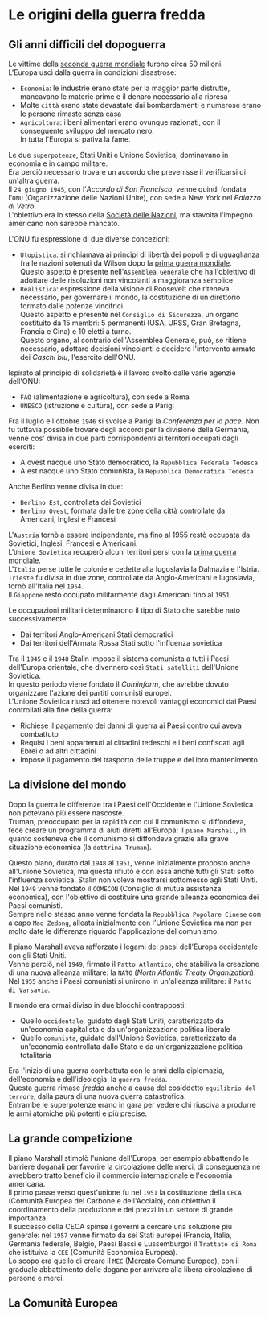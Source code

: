 # Le origini della guerra fredda

## Gli anni difficili del dopoguerra

Le vittime della [seconda guerra mondiale][seconda-guerra-mondiale] furono circa 50 milioni.\
L'Europa uscì dalla guerra in condizioni disastrose:
- `Economia`: le industrie erano state per la maggior parte distrutte, mancavano le materie prime e il denaro necessario alla ripresa
- Molte `città` erano state devastate dai bombardamenti e numerose erano le persone rimaste senza casa
- `Agricoltura`: i beni alimentari erano ovunque razionati, con il conseguente sviluppo del mercato nero.\
  In tutta l'Europa si pativa la fame.

Le due `superpotenze`, Stati Uniti e Unione Sovietica, dominavano in economia e in campo militare.\
Era perciò necessario trovare un accordo che prevenisse il verificarsi di un'altra guerra.\
Il `24 giugno 1945`, con l'*Accordo di San Francisco*, venne quindi fondata l'`ONU` (Organizzazione delle Nazioni Unite), con sede a New York nel *Palazzo di Vetro*.\
L'obiettivo era lo stesso della [Società delle Nazioni][societa-delle-nazioni], ma stavolta l'impegno americano non sarebbe mancato.

L'ONU fu espressione di due diverse concezioni:
- `Utopistica`: si richiamava ai princìpi di libertà dei popoli e di uguaglianza fra le nazioni sotenuti da Wilson dopo la [prima guerra mondiale][prima-guerra-mondiale].\
  Questo aspetto è presente nell'`Assemblea Generale` che ha l'obiettivo di adottare delle risoluzioni non vincolanti a maggioranza semplice
- `Realistica`: espressione della visione di Roosevelt che riteneva necessario, per governare il mondo, la costituzione di un direttorio formato dalle potenze vincitrici.\
  Questo aspetto è presente nel `Consiglio di Sicurezza`, un organo costituito da 15 membri: 5 permanenti (USA, URSS, Gran Bretagna, Francia e Cina) e 10 eletti a turno.\
  Questo organo, al contrario dell'Assemblea Generale, può, se ritiene necessario, adottare decisioni vincolanti e decidere l'intervento armato dei *Caschi blu*, l'esercito dell'ONU.

Ispirato al principio di solidarietà è il lavoro svolto dalle varie agenzie dell'ONU:
- `FAO` (alimentazione e agricoltura), con sede a Roma
- `UNESCO` (istruzione e cultura), con sede a Parigi

Fra il luglio e l'ottobre `1946` si svolse a Parigi la *Conferenza per la pace*. Non fu tuttavia possibile trovare degli accordi per la divisione della Germania, venne cos' divisa in due parti corrispondenti ai territori occupati dagli eserciti:
- A ovest nacque uno Stato democratico, la `Repubblica Federale Tedesca`
- A est nacque uno Stato comunista, la `Repubblica Democratica Tedesca`

Anche Berlino venne divisa in due:
- `Berlino Est`, controllata dai Sovietici
- `Berlino Ovest`, formata dalle tre zone della città controllate da Americani, Inglesi e Francesi

L'`Austria` tornò a essere indipendente, ma fino al 1955 restò occupata da Sovietici, Inglesi, Francesi e Americani.\
L'`Unione Sovietica` recuperò alcuni territori persi con la [prima guerra mondiale][prima-guerra-mondiale].\
L'`Italia` perse tutte le colonie e cedette alla Iugoslavia la Dalmazia e l'Istria.\
`Trieste` fu divisa in due zone, controllate da Anglo-Americani e Iugoslavia, tornò all'Italia nel `1954`.\
Il `Giappone` restò occupato militarmente dagli Americani fino al `1951`.

Le occupazioni militari determinarono il tipo di Stato che sarebbe nato successivamente:
- Dai territori Anglo-Americani Stati democratici
- Dai territori dell'Armata Rossa Stati sotto l'influenza sovietica

Tra il `1945` e il `1948` Stalin impose il sistema comunista a tutti i Paesi dell'Europa orientale, che divennero così `Stati satelliti` dell'Unione Sovietica.\
In questo periodo viene fondato il *Cominform*, che avrebbe dovuto organizzare l'azione dei partiti comunisti europei.\
L'Unione Sovietica riuscì ad ottenere notevoli vantaggi economici dai Paesi controllati alla fine della guerra:
- Richiese il pagamento dei danni di guerra ai Paesi contro cui aveva combattuto
- Requisì i beni appartenuti ai cittadini tedeschi e i beni confiscati agli Ebrei o ad altri cittadini
- Impose il pagamento del trasporto delle truppe e del loro mantenimento

## La divisione del mondo

Dopo la guerra le differenze tra i Paesi dell'Occidente e l'Unione Sovietica non potevano più essere nascoste.\
Truman, preoccupato per la rapidità con cui il comunismo si diffondeva, fece creare un programma di aiuti diretti all'Europa: il `piano Marshall`, in quanto sosteneva che il comunismo si diffondeva grazie alla grave situazione economica (la `dottrina Truman`).

Questo piano, durato dal `1948` al `1951`, venne inizialmente proposto anche all'Unione Sovietica, ma questa rifiutò e con essa anche tutti gli Stati sotto l'influenza sovietica. Stalin non voleva mostrarsi sottomesso agli Stati Uniti.\
Nel `1949` venne fondato il `COMECON` (Consiglio di mutua assistenza economica), con l'obiettivo di costituire una grande alleanza economica dei Paesi comunisti.\
Sempre nello stesso anno venne fondata la `Repubblica Popolare Cinese` con a capo `Mao Zedong`, alleata inizialmente con l'Unione Sovietica ma non per molto date le differenze riguardo l'applicazione del comunismo.

Il piano Marshall aveva rafforzato i legami dei paesi dell'Europa occidentale con gli Stati Uniti.\
Venne perciò, nel `1949`, firmato il `Patto Atlantico`, che stabiliva la creazione di una nuova alleanza militare: la `NATO` (*North Atlantic Treaty Organization*).\
Nel `1955` anche i Paesi comunisti si unirono in un'alleanza militare: il `Patto di Varsavia`.

Il mondo era ormai diviso in due blocchi contrapposti:
- Quello `occidentale`, guidato dagli Stati Uniti, caratterizzato da un'economia capitalista e da un'organizzazione politica liberale
- Quello `comunista`, guidato dall'Unione Sovietica, caratterizzato da un'economia controllata dallo Stato e da un'organizzazione politica totalitaria

Era l'inizio di una guerra combattuta con le armi della diplomazia, dell'economia e dell'ideologia: la `guerra fredda`.\
Questa guerra rimase *fredda* anche a causa del cosiddetto `equilibrio del terrore`, dalla paura di una nuova guerra catastrofica.\
Entrambe le superpotenze erano in gara per vedere chi riusciva a produrre le armi atomiche più potenti e più precise.

## La grande competizione

Il piano Marshall stimolò l'unione dell'Europa, per esempio abbattendo le barriere doganali per favorire la circolazione delle merci, di conseguenza ne avrebbero tratto beneficio il commercio internazionale e l'economia americana.\
Il primo passe verso quest'unione fu nel `1951` la costituzione della `CECA` (Comunità Europea del Carbone e dell'Acciaio), con obiettivo il coordinamento della produzione e dei prezzi in un settore di grande importanza.\
Il successo della CECA spinse i governi a cercare una soluzione più generale: nel `1957` venne firmato da sei Stati europei (Francia, Italia, Germania federale, Belgio, Paesi Bassi e Lussemburgo) il `Trattato di Roma` che istituiva la `CEE` (Comunità Economica Europea).\
Lo scopo era quello di creare il `MEC` (Mercato Comune Europeo), con il graduale abbattimento delle dogane per arrivare alla libera circolazione di persone e merci.

## La Comunità Europea

[prima-guerra-mondiale]: La-prima-guerra-mondiale.md
[seconda-guerra-mondiale]: La-seconda-guerra-mondiale.md
[societa-delle-nazioni]: La-prima-guerra-mondiale.md#società-delle-nazioni
